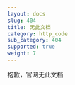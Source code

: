 ```yaml
---
layout: docs
slug: 404
title: 无此文档
category: http_code
sub_category: 404
supported: true
weight: 7
---
```



抱歉，官网无此文档

